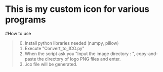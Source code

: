This is my custom icon for various programs
===========================================
#How to use
> 0. Install python libraries needed (numpy, pillow)
> 1. Execute "Convert_to_ICO.py"
> 2. When the script ask you "Input the image directory : ", copy-and-paste the directory of logo PNG files and enter.
> 3. .ico file will be generated.